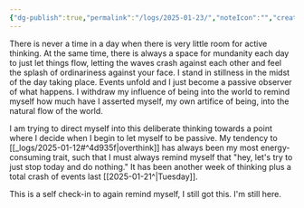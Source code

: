 ```yaml
---
{"dg-publish":true,"permalink":"/logs/2025-01-23/","noteIcon":"","created":"2025-01-23"}
---
```


There is never a time in a day when there is very little room for active thinking. At the same time, there is always a space for mundanity each day to just let things flow, letting the waves crash against each other and feel the splash of ordinariness against your face. I stand in stillness in the midst of the day taking place. Events unfold and I just become a passive observer of what happens. I withdraw my influence of being into the world to remind myself how much have I asserted myself, my own artifice of being, into the natural flow of the world.

I am trying to direct myself into this deliberate thinking towards a point where I decide when I begin to let myself to be passive. My tendency to [[_logs/2025-01-12#^4d935f\|overthink]] has always been my most energy-consuming trait, such that I must always remind myself that "hey, let's try to just stop today and do nothing." It has been another week of thinking plus a total crash of events last [[2025-01-21^\|Tuesday]].

This is a self check-in to again remind myself, I still got this. I'm still here.